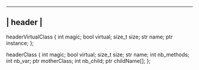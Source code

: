 ---------------------
|        header     |
---------------------



headerVirtualClass {
	int 	magic;
	bool	virtual;
	size_t 	size;
	str	name;
	ptr	instance;
};

headerClass {
	int 	magic;
	bool	virtual;
	size_t 	size;
	str	name;
	int	nb_methods;
	int	nb_var;
	ptr 	motherClass;
	int	nb_child;
	ptr	childName[];
};
